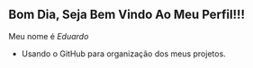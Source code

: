 ## Bom Dia, Seja Bem Vindo Ao Meu Perfil!!!

 Meu nome é *Eduardo* 

 - Usando o GitHub para organização dos meus projetos.
   






